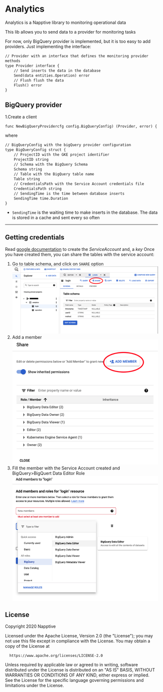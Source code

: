 # Analytics
Analytics is a Napptive library to monitoring operational data

This lib allows you to send data to a provider for monitoring tasks

For now, only BigQuery provider is implemented, but it is too easy to add providers. Just implementing the interface:

```
// Provider with an interface that defines the monitoring provider methods
type Provider interface {
	// Send inserts the data in the database
	Send(data entities.Operation) error
	// Flush flush the data
	Flush() error
}
```

## BigQuery provider

1.Create a client
```
func NewBigQueryProvidercfg config.BigQueryConfig) (Provider, error) {
```
where 
```
// BigQueryConfig with the bigQuery provider configuration
type BigQueryConfig struct {
	// ProjectID with the GKE project identifier
	ProjectID string
	// Schema with the BigQuery Schema
	Schema string
	// Table with the BigQuery table name
	Table string
	// CredentialsPath with the Service Account credentials file
	CredentialsPath string
	// SendingTime is the time between database inserts
	SendingTime time.Duration
}
```
- `SendingTime` is the waiting time to make inserts in the database. 
  The data is stored in a cache and sent every so often

---

## Getting credentials
Read [google documentation](https://cloud.google.com/docs/authentication/production#cloud-console) to create the *ServiceAccount* and, a *key*
Once you have created them, you can share the tables with the service account:

1. Go to table schema, and click on `SHARE` option
   ![share](images/share.png)
2. Add a member
   ![Addmember](images/add_member.png)
3. Fill the member with the Service Account created and BigQuery>BigQuert Data Editor Role
   ![member](images/member.png)
   
## License

 Copyright 2020 Napptive

 Licensed under the Apache License, Version 2.0 (the "License");
 you may not use this file except in compliance with the License.
 You may obtain a copy of the License at

      https://www.apache.org/licenses/LICENSE-2.0

 Unless required by applicable law or agreed to in writing, software
 distributed under the License is distributed on an "AS IS" BASIS,
 WITHOUT WARRANTIES OR CONDITIONS OF ANY KIND, either express or implied.
 See the License for the specific language governing permissions and
 limitations under the License.

